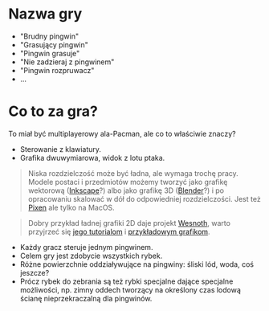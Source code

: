 # Nazwa gry #

  * "Brudny pingwin"
  * "Grasujący pingwin"
  * "Pingwin grasuje"
  * "Nie zadzieraj z pingwinem"
  * "Pingwin rozpruwacz"
  * ...

# Co to za gra? #

To miał być multiplayerowy ala-Pacman, ale co to właściwie znaczy?

  * Sterowanie z klawiatury.
  * Grafika dwuwymiarowa, widok z lotu ptaka.

> Niska rozdzielczość może być ładna, ale wymaga trochę pracy. Modele postaci i przedmiotów możemy tworzyć jako grafikę wektorową ([Inkscape](http://www.inkscape.org/)?) albo jako grafikę 3D ([Blender](http://www.blender.org/)?) i po opracowaniu skalować w dół do odpowiedniej rozdzielczości. Jest też [Pixen](http://opensword.org/Pixen/) ale tylko na MacOS.

> Dobry przykład ładnej grafiki 2D daje projekt [Wesnoth](http://www.wesnoth.org/), warto przyjrzeć się [jego tutorialom](http://www.wesnoth.org/wiki/Art_Tutorials) i [przykładowym grafikom](http://www.wesnoth.org/wiki/GraphicLibrary).

  * Każdy gracz steruje jednym pingwinem.
  * Celem gry jest zdobycie wszystkich rybek.
  * Różne powierzchnie oddziaływujące na pingwiny: śliski lód, woda, coś jeszcze?
  * Prócz rybek do zebrania są też rybki specjalne dające specjalne możliwości, np. zimny oddech tworzący na określony czas lodową ścianę nieprzekraczalną dla pingwinów.